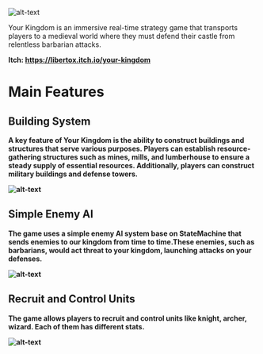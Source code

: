 ![alt-text](Screens/Icon.png)

Your Kingdom is an immersive real-time strategy game that transports players to a medieval world where they must defend their castle from relentless barbarian attacks.

<b>Itch:<b> https://libertox.itch.io/your-kingdom <br>

# Main Features

## Building System
A key feature of Your Kingdom is the ability to construct buildings and structures that serve various purposes. 
  Players can establish resource-gathering structures such as mines, mills, and lumberhouse to ensure a steady supply of essential resources. Additionally, players can construct military buildings and defense towers.
  
![alt-text](Screens/buildSystem.png)  

## Simple Enemy AI
 The game uses a simple enemy AI system base on StateMachine that sends enemies to our kingdom from time to time.These enemies, such as barbarians, would act threat to your kingdom, launching attacks on your defenses.
  
 ![alt-text](Screens/Attack.png)   
  
  ## Recruit and Control Units
 The game allows players to recruit and control units like knight, archer, wizard. Each of them has different stats.
  
  ![alt-text](Screens/recruit.png)  
